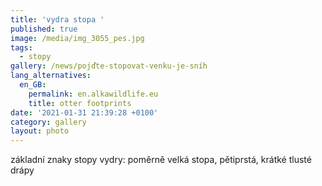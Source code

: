 ```yaml
---
title: 'vydra stopa '
published: true
image: /media/img_3055_pes.jpg
tags:
  - stopy
gallery: /news/pojďte-stopovat-venku-je-sníh
lang_alternatives:
  en_GB:
    permalink: en.alkawildlife.eu
    title: otter footprints
date: '2021-01-31 21:39:28 +0100'
category: gallery
layout: photo
---
```

základní znaky stopy vydry: poměrně velká stopa, pětiprstá, krátké tlusté drápy
